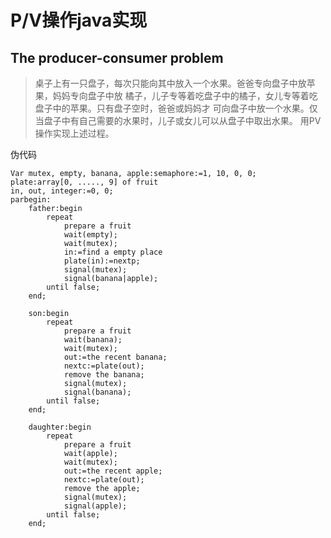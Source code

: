 # P/V操作java实现
## The producer-consumer problem

> 桌子上有一只盘子，每次只能向其中放入一个水果。爸爸专向盘子中放苹果，妈妈专向盘子中放 橘子，儿子专等着吃盘子中的橘子，女儿专等着吃盘子中的苹果。只有盘子空时，爸爸或妈妈才 可向盘子中放一个水果。仅当盘子中有自己需要的水果时，儿子或女儿可以从盘子中取出水果。 用PV操作实现上述过程。

伪代码
```
Var mutex, empty, banana, apple:semaphore:=1, 10, 0, 0;
plate:array[0, ....., 9] of fruit
in, out, integer:=0, 0;
parbegin:
    father:begin
        repeat
            prepare a fruit
            wait(empty);
            wait(mutex);
            in:=find a empty place
            plate(in):=nextp;
            signal(mutex);
            signal(banana|apple);
        until false;
    end;

    son:begin
        repeat
            prepare a fruit
            wait(banana);
            wait(mutex);
            out:=the recent banana;
            nextc:=plate(out);
            remove the banana;
            signal(mutex);
            signal(banana);
        until false;
    end;

    daughter:begin
        repeat
            prepare a fruit
            wait(apple);
            wait(mutex);
            out:=the recent apple;
            nextc:=plate(out);
            remove the apple;
            signal(mutex);
            signal(apple);
        until false;
    end;
```
